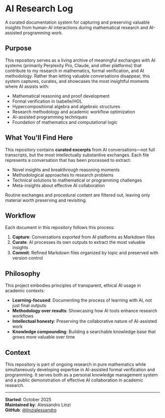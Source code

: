 # AI Research Log

A curated documentation system for capturing and preserving valuable insights from human-AI interactions during mathematical research and AI-assisted programming work.

## Purpose

This repository serves as a living archive of meaningful exchanges with AI systems (primarily Perplexity Pro, Claude, and other platforms) that contribute to my research in mathematics, formal verification, and AI methodology. Rather than letting valuable conversations disappear, this system captures, curates, and showcases the most insightful moments where AI assists with:

- Mathematical reasoning and proof development
- Formal verification in Isabelle/HOL
- Hypercompositional algebra and algebraic structures
- Research methodology and academic workflow optimization
- AI-assisted programming techniques
- Foundation of mathematics and computational logic

## What You'll Find Here

This repository contains **curated excerpts** from AI conversations—not full transcripts, but the most intellectually substantive exchanges. Each file represents a conversation that has been processed to extract:

- Novel insights and breakthrough reasoning moments
- Methodological approaches to research problems
- Technical solutions to mathematical or programming challenges
- Meta-insights about effective AI collaboration

Routine exchanges and procedural content are filtered out, leaving only material worth preserving and revisiting.

## Workflow

Each document in this repository follows this process:

1. **Capture**: Conversations exported from AI platforms as Markdown files
2. **Curate**: AI processes its own outputs to extract the most valuable insights
3. **Commit**: Refined Markdown files organized by topic and preserved with version control

## Philosophy

This project embodies principles of transparent, ethical AI usage in academic contexts:

- **Learning-focused**: Documenting the process of learning with AI, not just final outputs
- **Methodology over results**: Showcasing how AI tools enhance research workflows
- **Intellectual honesty**: Preserving the collaborative nature of AI-assisted work
- **Knowledge compounding**: Building a searchable knowledge base that grows more valuable over time

## Context

This repository is part of ongoing research in pure mathematics while simultaneously developing expertise in AI-assisted formal verification and programming. It serves both as a personal knowledge management system and a public demonstration of effective AI collaboration in academic research.

---

**Started**: October 2025  
**Maintained by**: Alessandro Linzi  
**GitHub**: [@linzialessandro](https://github.com/linzialessandro)
